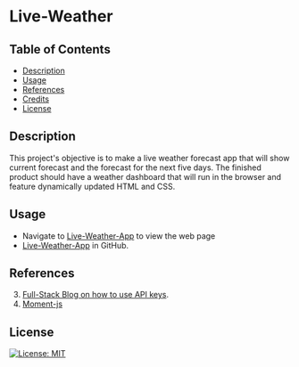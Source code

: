# Live-Weather

## Table of Contents

* [Description](#description)
* [Usage](#usage)
* [References](#References)
* [Credits](#credits)
* [License](#license)

## Description
This project's objective is to make a live weather forecast app that will show current forecast and the forecast for the next five days.  The finished product should have a weather dashboard that will run in the browser and feature dynamically updated HTML and CSS.

     
## Usage

* Navigate to [Live-Weather-App](https://albertojl3.github.io/Live-Weather-App/) to view the web page 
* [Live-Weather-App](https://github.com/AlbertoJL3/Live-Weather-App) in GitHub.


## References
3. [Full-Stack Blog on how to use API keys](https://coding-boot-camp.github.io/full-stack/apis/how-to-use-api-keys).
4. [Moment-js](https://momentjs.com/) 


## License

[![License: MIT](https://img.shields.io/badge/License-MIT-yellow.svg)](https://opensource.org/licenses/MIT)

